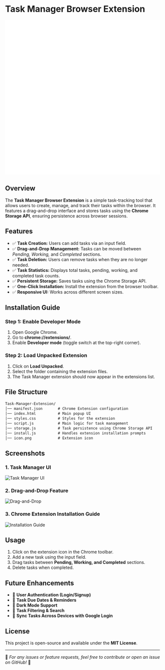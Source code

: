 # Task Manager Browser Extension
![Task Manager Icon](icon.svg)

## Overview
The **Task Manager Browser Extension** is a simple task-tracking tool that allows users to create, manage, and track their tasks within the browser. It features a drag-and-drop interface and stores tasks using the **Chrome Storage API**, ensuring persistence across browser sessions.

## Features
- ✅ **Task Creation:** Users can add tasks via an input field.
- ✅ **Drag-and-Drop Management:** Tasks can be moved between *Pending, Working,* and *Completed* sections.
- ✅ **Task Deletion:** Users can remove tasks when they are no longer needed.
- ✅ **Task Statistics:** Displays total tasks, pending, working, and completed task counts.
- ✅ **Persistent Storage:** Saves tasks using the Chrome Storage API.
- ✅ **One-Click Installation:** Install the extension from the browser toolbar.
- ✅ **Responsive UI:** Works across different screen sizes.

## Installation Guide
### Step 1: Enable Developer Mode
1. Open Google Chrome.
2. Go to **chrome://extensions/**.
3. Enable **Developer mode** (toggle switch at the top-right corner).

### Step 2: Load Unpacked Extension
1. Click on **Load Unpacked**.
2. Select the folder containing the extension files.
3. The Task Manager extension should now appear in the extensions list.

## File Structure
```
Task-Manager-Extension/
│── manifest.json       # Chrome Extension configuration
│── index.html          # Main popup UI
│── styles.css          # Styles for the extension
│── script.js           # Main logic for task management
│── storage.js          # Task persistence using Chrome Storage API
│── install.js          # Handles extension installation prompts
│── icon.png            # Extension icon
```

## Screenshots
### 1. Task Manager UI
![Task Manager UI](screenshots/ui.png)

### 2. Drag-and-Drop Feature
![Drag-and-Drop](screenshots/drag-drop.png)

### 3. Chrome Extension Installation Guide
![Installation Guide](screenshots/install-guide.png)

## Usage
1. Click on the extension icon in the Chrome toolbar.
2. Add a new task using the input field.
3. Drag tasks between **Pending, Working, and Completed** sections.
4. Delete tasks when completed.

## Future Enhancements
- 🔹 **User Authentication (Login/Signup)**
- 🔹 **Task Due Dates & Reminders**
- 🔹 **Dark Mode Support**
- 🔹 **Task Filtering & Search**
- 🔹 **Sync Tasks Across Devices with Google Login**

## License
This project is open-source and available under the **MIT License**.

---

📌 *For any issues or feature requests, feel free to contribute or open an issue on GitHub!* 🚀
